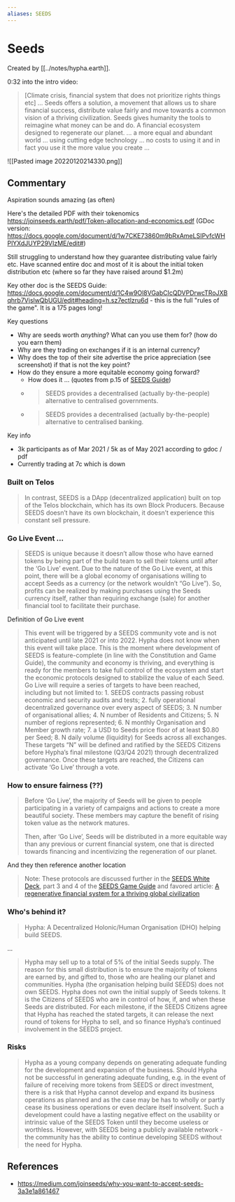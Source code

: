 ```yaml
---
aliases: SEEDS
---
```


# Seeds

Created by [[../notes/hypha.earth]].

0:32 into the intro video:

  > [Climate crisis, financial system that does not prioritize rights things etc] ... Seeds offers a solution, a movement that allows us to share financial success, distribute value fairly and move towards a common vision of a thriving civilization. Seeds gives humanity the tools to reimagine what money can be and do. A financial ecosystem designed to regenerate our planet. ... a more equal and abundant world ... using cutting edge technology ... no costs to using it and in fact you use it the more value you create ...

![[Pasted image 20220120214330.png]]

## Commentary

Aspiration sounds amazing (as often)

Here's the detailed PDF with their tokenomics https://joinseeds.earth/pdf/Token-allocation-and-economics.pdf (GDoc version: https://docs.google.com/document/d/1w7CKE73860m9bRxAmeLSIPvfcWHPlYXdJUYP29VIzME/edit#)

Still struggling to understand how they guarantee distributing value fairly etc. Have scanned entire doc and most of it is about the initial token distribution etc (where so far they have raised around $1.2m)

Key other doc is the SEEDS Guide: https://docs.google.com/document/d/1C4w9Ol8VGabCIcQDVPDrwcTRoJXBqhrb7VjslwQbUGU/edit#heading=h.sz7ectlzru6d - this is the full "rules of the game". It is a 175 pages long!

Key questions

* Why are seeds worth *anything*? What can you use them for? (how do you earn them)
* Why are they trading on exchanges if it is an internal currency?
* Why does the top of their site advertise the price appreciation (see screenshot) if that is not the key point?
* How do they ensure a more equitable economy going forward?
  * How does it ... (quotes from p.15 of [SEEDS Guide](https://docs.google.com/document/d/1C4w9Ol8VGabCIcQDVPDrwcTRoJXBqhrb7VjslwQbUGU/edit#))
  * > SEEDS provides a decentralised (actually by-the-people) alternative to centralised governments.
  * > SEEDS provides a decentralised (actually by-the-people) alternative to centralised banking.


Key info

* 3k participants as of Mar 2021 / 5k as of May 2021 according to gdoc / pdf
* Currently trading at 7c which is down




### Built on Telos

> In contrast, SEEDS is a DApp (decentralized application) built on top of the Telos blockchain, which has its own Block Producers. Because SEEDS doesn’t have its own blockchain, it doesn’t experience this constant sell pressure.

### Go Live Event ...

> SEEDS is unique because it doesn’t allow those who have earned tokens by being part of the build team to sell their tokens until after the ‘Go Live’ event. Due to the nature of the Go Live event, at this point, there will be a global economy of organisations willing to accept Seeds as a currency (or the network wouldn’t “Go Live”). So, profits can be realized by making purchases using the Seeds currency itself, rather than requiring exchange (sale) for another financial tool to facilitate their purchase.

Definition of Go Live event

> This event will be triggered by a SEEDS community vote and is not anticipated until late 2021 or into 2022. Hypha does not know when this event will take place. This is the moment where development of SEEDS is feature-complete (in line with the Constitution and Game Guide), the community and economy is thriving, and everything is ready for the members to take full control of the ecosystem and start the economic protocols designed to stabilize the value of each Seed. Go Live will require a series of targets to have been reached, including but not limited to: 1. SEEDS contracts passing robust economic and security audits and tests; 2. fully operational decentralized governance over every aspect of SEEDS; 3. N number of organisational allies; 4. N number of Residents and Citizens; 5. N number of regions represented; 6. N monthly Organisation and Member growth rate; 7. a USD to Seeds price floor of at least $0.80 per Seed; 8. N daily volume (liquidity) for Seeds across all exchanges. These targets “N” will be defined and ratified by the SEEDS Citizens before Hypha’s final milestone (Q3/Q4 2021) through decentralized governance. Once these targets are reached, the Citizens can activate ‘Go Live’ through a vote.

### How to ensure fairness (??)

> Before ‘Go Live’, the majority of Seeds will be given to people participating in a variety of campaigns and actions to create a more beautiful society. These members may capture the benefit of rising token value as the network matures.
> 
> Then, after ‘Go Live’, Seeds will be distributed in a more equitable way than any previous or current financial system, one that is directed towards financing and incentivizing the regeneration of our planet.

And they then reference another location

> Note: These protocols are discussed further in the [SEEDS White Deck](https://docs.google.com/presentation/d/1YhS62BjTgfj3LKMKqPK0PKirkXykIrGhg7-0Ksw3N9Y/edit?usp=sharing), part 3 and 4 of the [SEEDS Game Guide](https://docs.google.com/document/d/1C4w9Ol8VGabCIcQDVPDrwcTRoJXBqhrb7VjslwQbUGU/edit#heading=h.sz7ectlzru6d) and favored article: [A regenerative financial system for a thriving global civilization](https://medium.com/joinseeds/a-regenerative-financial-system-for-a-thriving-global-civilization-eebecead5b43)

### Who's behind it?

> Hypha: A Decentralized Holonic/Human Organisation (DHO) helping build SEEDS.

...

> Hypha may sell up to a total of 5% of the initial Seeds supply. The reason for this small distribution is to ensure the majority of tokens are earned by, and gifted to, those who are healing our planet and communities. Hypha (the organisation helping build SEEDS) does not own SEEDS. Hypha does not own the initial supply of Seeds tokens. It is the Citizens of SEEDS who are in control of how, if, and when these Seeds are distributed. For each milestone, if the SEEDS Citizens agree that Hypha has reached the stated targets, it can release the next round of tokens for Hypha to sell, and so finance Hypha’s continued involvement in the SEEDS project.

### Risks

> Hypha as a young company depends on generating adequate funding for the development and expansion of the business. Should Hypha not be successful in generating adequate funding, e.g. in the event of failure of receiving more tokens from SEEDS or direct investment, there is a risk that Hypha cannot develop and expand its business operations as planned and as the case may be has to wholly or partly cease its business operations or even declare itself insolvent. Such a development could have a lasting negative effect on the usability or intrinsic value of the SEEDS Token until they become useless or worthless. However, with SEEDS being a publicly available network - the community has the ability to continue developing SEEDS without the need for Hypha.

## References

* https://medium.com/joinseeds/why-you-want-to-accept-seeds-3a3e1a861467